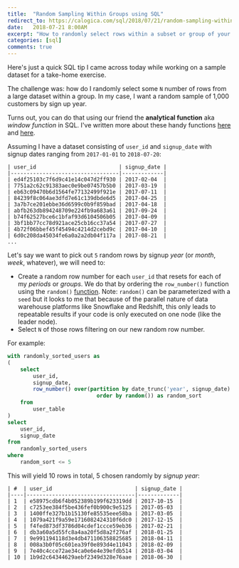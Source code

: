 ```yaml
---
title:  "Random Sampling Within Groups using SQL"
redirect_to: https://calogica.com/sql/2018/07/21/random-sampling-within-groups-snowflake-sql.html
date:   2018-07-21 8:00AM
excerpt: "How to randomly select rows within a subset or group of your data using SQL"
categories: [sql]
comments: true
---
```

Here's just a quick SQL tip I came across today while working on a sample dataset for a take-home exercise.

The challenge was: how do I randomly select some `N` number of rows from a large dataset within a group. In my case, I want a random sample of 1,000 customers by sign up year.

Turns out, you can do that using our friend the **analytical function** aka _window function_ in SQL. I've written more about these handy functions [here](/sql/2018/07/01/sql-functions-for-data-analyst-interviews.html) and [here](/sql/2018/06/22/data-warehouse-query-strategies.html).

Assuming I have a dataset consisting of `user_id` and `signup_date` with signup dates ranging from `2017-01-01` to `2018-07-20`:

```
| user_id                          | signup_date |
|----------------------------------|-------------|
| ed4f25103c7f6d9c41e14c047d2ff930 | 2017-02-04  |
| 7751a2c62c91383aec0e9be07457b5b0 | 2017-03-19  |
| eb63c09470b6d1564fe77132499f921e | 2017-07-11  |
| 84239f8c064ae3dfd7e61c139dbde6d5 | 2017-04-25  |
| 3a7b7ce201ebbe36d6599c0b9f859bad | 2017-04-18  |
| abfb263db894248709e224fb9a683a61 | 2017-09-24  |
| b74f62527bce6c1bfaf93d6104506b05 | 2017-04-09  |
| 3bf1bb77cc78d921ace25cb16cc37a54 | 2017-07-27  |
| 4b72f06bbef45f45494c4214d2cebd9c | 2017-04-10  |
| 6d0c208da45034fe6a0a2a2db04f117a | 2017-08-21  |
...
```

Let's say we want to pick out `5` random rows by signup _year_ (or _month_, _week_, whatever), we will need to:
- Create a random row number for each `user_id` that resets for each of my _periods_ or _groups_.
We do that by ordering the `row_number()` function using the `random()` [function](https://docs.snowflake.net/manuals/sql-reference/functions/random.html).
Note: `random()` can be parameterized with a `seed` but it looks to me that because of the parallel nature of data warehouse platforms like Snowflake and Redshift, this only leads to repeatable results if your code is only executed on one node (like the leader node).  
- Select `N` of those rows filtering on our new random row number.

For example:
```sql
with randomly_sorted_users as
(
    select
        user_id,
        signup_date,
        row_number() over(partition by date_trunc('year', signup_date)
                            order by random()) as random_sort
    from
        user_table
)
select
    user_id,
    signup_date
from
    randomly_sorted_users
where
    random_sort <= 5
```
This will yield 10 rows in total, 5 chosen randomly by _signup year_:
```
| #  | user_id                          | signup_date |
|----|----------------------------------|-------------|
| 1  | e58975cdb6f4b052389b199f623319dd | 2017-10-15  |
| 2  | c7253ee384f5be436fef0b900c9e5125 | 2017-05-03  |
| 3  | 1400ffe327b1b15130fe85535eee58ba | 2017-03-05  |
| 4  | 1079a421f9a59e1716082424310f6dc0 | 2017-12-15  |
| 5  | f4fed873df3786d04cdef1ccce59eb36 | 2017-02-21  |
| 6  | db3a60a5d55fc8a4aa20f5d8a2f276af | 2018-01-25  |
| 7  | 9e991194118d3e4db471106358825685 | 2018-04-11  |
| 8  | 008a3b0f05c601ea39f0e893d4e11043 | 2018-02-09  |
| 9  | 7e40c4cce72ae34ca0e6e4e39efdb514 | 2018-03-04  |
| 10 | 1b9d2c64344629aebf2349d328e76aae | 2018-06-30  |
```
